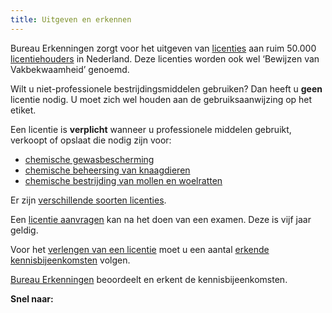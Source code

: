 ```yaml
---
title: Uitgeven en erkennen
---
```

Bureau Erkenningen zorgt voor het uitgeven van [licenties](/licenties) aan ruim 50.000 [licentiehouders](/wat-wij-doen/licentiehouders) in Nederland. Deze licenties worden ook wel ‘Bewijzen van Vakbekwaamheid’ genoemd. 

Wilt u niet-professionele bestrijdingsmiddelen gebruiken? Dan heeft u **geen** licentie nodig. U moet zich wel houden aan de gebruiksaanwijzing op het etiket.

Een licentie is **verplicht** wanneer u professionele middelen gebruikt, verkoopt of opslaat die nodig zijn voor: 

* [chemische gewasbescherming](/licenties/welke-licenties-zijn-er/gewasbescherming)
* [chemische beheersing van knaagdieren](/licenties/welke-licenties-zijn-er/knaagdierbeheersing)
* [chemische bestrijding van mollen en woelratten](/licenties/welke-licenties-zijn-er/bestrijding-mollen-en-woelratten)

Er zijn [verschillende soorten licenties](/licenties/welke-licenties-zijn-er). 

Een [licentie aanvragen](/licenties/licentie-aanvragen) kan na het doen van een examen. Deze is vijf jaar geldig. 

Voor het [verlengen van een licentie](/licenties/licentie-verlengen) moet u een aantal [erkende kennisbijeenkomsten](/bijeenkomsten) volgen.

[Bureau Erkenningen](wat-wij-doen/bureau-erkenningen) beoordeelt en erkent de kennisbijeenkomsten. 

**Snel naar:**

<link-container>
<link-button link='{"name": "Welke licentie heb ik nodig?","url": "/licenties/licentie-tool"}'></link-button></link-container>

<link-container>

<link-button link='{"name": "Licentie aanvragen?","url": "/licenties/licentie-aanvragen"}'></link-button></link-container>

\
<link-container>
<link-button link='{"name": "Licentie verlengen","url": "/licenties/licentie-verlengen"}'></link-button>
</link-container>
